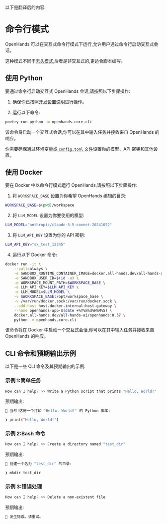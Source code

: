 以下是翻译后的内容:

# 命令行模式

OpenHands 可以在交互式命令行模式下运行,允许用户通过命令行启动交互式会话。

这种模式不同于[无头模式](headless-mode),后者是非交互式的,更适合脚本编写。

## 使用 Python

要通过命令行启动交互式 OpenHands 会话,请按照以下步骤操作:

1. 确保你已按照[开发设置说明](https://github.com/All-Hands-AI/OpenHands/blob/main/Development.md)进行操作。

2. 运行以下命令:

```bash
poetry run python -m openhands.core.cli
```

该命令将启动一个交互式会话,你可以在其中输入任务并接收来自 OpenHands 的响应。

你需要确保通过环境变量[或 `config.toml` 文件](https://github.com/All-Hands-AI/OpenHands/blob/main/config.template.toml)设置你的模型、API 密钥和其他设置。


## 使用 Docker

要在 Docker 中以命令行模式运行 OpenHands,请按照以下步骤操作:

1. 将 `WORKSPACE_BASE` 设置为你希望 OpenHands 编辑的目录:

```bash
WORKSPACE_BASE=$(pwd)/workspace
```

2. 将 `LLM_MODEL` 设置为你要使用的模型:

```bash
LLM_MODEL="anthropic/claude-3-5-sonnet-20241022"
```

3. 将 `LLM_API_KEY` 设置为你的 API 密钥:

```bash
LLM_API_KEY="sk_test_12345"
```

4. 运行以下 Docker 命令:

```bash
docker run -it \
    --pull=always \
    -e SANDBOX_RUNTIME_CONTAINER_IMAGE=docker.all-hands.dev/all-hands-ai/runtime:0.37-nikolaik \
    -e SANDBOX_USER_ID=$(id -u) \
    -e WORKSPACE_MOUNT_PATH=$WORKSPACE_BASE \
    -e LLM_API_KEY=$LLM_API_KEY \
    -e LLM_MODEL=$LLM_MODEL \
    -v $WORKSPACE_BASE:/opt/workspace_base \
    -v /var/run/docker.sock:/var/run/docker.sock \
    --add-host host.docker.internal:host-gateway \
    --name openhands-app-$(date +%Y%m%d%H%M%S) \
    docker.all-hands.dev/all-hands-ai/openhands:0.37 \
    python -m openhands.core.cli
```

该命令将在 Docker 中启动一个交互式会话,你可以在其中输入任务并接收来自 OpenHands 的响应。

## CLI 命令和预期输出示例

以下是一些 CLI 命令及其预期输出的示例:

### 示例 1:简单任务

```bash
How can I help? >> Write a Python script that prints "Hello, World!"
```

预期输出:

```bash
🤖 当然!这是一个打印 "Hello, World!" 的 Python 脚本:

❯ print("Hello, World!")
```

### 示例 2:Bash 命令

```bash
How can I help? >> Create a directory named "test_dir"
```

预期输出:

```bash
🤖 创建一个名为 "test_dir" 的目录:

❯ mkdir test_dir
```

### 示例 3:错误处理

```bash
How can I help? >> Delete a non-existent file
```

预期输出:

```bash
🤖 发生错误。请重试。
```
